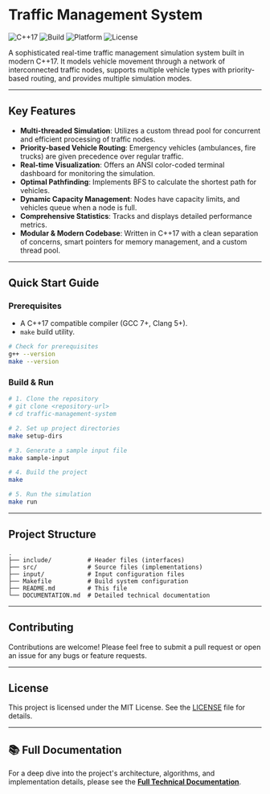 # Traffic Management System

![C++17](https://img.shields.io/badge/C%2B%2B-17-blue.svg)
![Build](https://img.shields.io/badge/build-passing-brightgreen.svg)
![Platform](https://img.shields.io/badge/platform-Linux%20%7C%20macOS%20%7C%20Windows-lightgrey.svg)
![License](https://img.shields.io/badge/license-MIT-blue.svg)

A sophisticated real-time traffic management simulation system built in modern C++17. It models vehicle movement through a network of interconnected traffic nodes, supports multiple vehicle types with priority-based routing, and provides multiple simulation modes.

---

## Key Features

- **Multi-threaded Simulation**: Utilizes a custom thread pool for concurrent and efficient processing of traffic nodes.
- **Priority-based Vehicle Routing**: Emergency vehicles (ambulances, fire trucks) are given precedence over regular traffic.
- **Real-time Visualization**: Offers an ANSI color-coded terminal dashboard for monitoring the simulation.
- **Optimal Pathfinding**: Implements BFS to calculate the shortest path for vehicles.
- **Dynamic Capacity Management**: Nodes have capacity limits, and vehicles queue when a node is full.
- **Comprehensive Statistics**: Tracks and displays detailed performance metrics.
- **Modular & Modern Codebase**: Written in C++17 with a clean separation of concerns, smart pointers for memory management, and a custom thread pool.

---

## Quick Start Guide

### Prerequisites

- A C++17 compatible compiler (GCC 7+, Clang 5+).
- `make` build utility.

```bash
# Check for prerequisites
g++ --version
make --version
```

### Build & Run

```bash
# 1. Clone the repository
# git clone <repository-url>
# cd traffic-management-system

# 2. Set up project directories
make setup-dirs

# 3. Generate a sample input file
make sample-input

# 4. Build the project
make

# 5. Run the simulation
make run
```

---

## Project Structure

```
.
├── include/          # Header files (interfaces)
├── src/              # Source files (implementations)
├── input/            # Input configuration files
├── Makefile          # Build system configuration
├── README.md         # This file
└── DOCUMENTATION.md  # Detailed technical documentation
```

---

## Contributing

Contributions are welcome! Please feel free to submit a pull request or open an issue for any bugs or feature requests.

---

## License

This project is licensed under the MIT License. See the [LICENSE](LICENSE) file for details.

---

## 📚 Full Documentation

For a deep dive into the project's architecture, algorithms, and implementation details, please see the [**Full Technical Documentation**](DOCUMENTATION.md).
